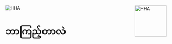 <img align="right" height="100px" src="https://media.giphy.com/media/oDs3LsZUcmZxtgXUp8/giphy.gif" alt="HHA" />
<img src="https://media.giphy.com/media/ZDTbix65Me1YDNLDF3/giphy.gif" alt="HHA" />
<h1 color="white">
ဘာကြည့်တာလဲ
</h1>

